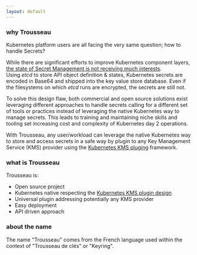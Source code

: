 ```yaml
---
layout: default
---
```


### why Trousseau

Kubernetes platform users are all facing the very same question; how to handle Secrets?   

While there are significant efforts to improve Kubernetes component layers, [the state of Secret Management is not receiving much interests](https://fosdem.org/2021/schedule/event/kubernetes_secret_management/).   
Using *etcd* to store API object definition & states, Kubernetes secrets are encoded in Base64 and shipped into the key value store database.  Even if the filesystems on which *etcd* runs are encrypted, the secrets are still not.   

To solve this design flaw, both commercial and open source solutions exist leveraging different approaches to handle secrets calling for a different set of tools or practices instead of leveraging the native Kubernetes way to manage secrets. This leads to training and maintaining niche skills and tooling set increasing cost and complexity of Kubernetes day 2 operations. 

With Trousseau, any user/workload can leverage the native Kubernetes way to store and access secrets in a safe way by plugin to any Key Management Service (KMS) provider using the [Kubernetes KMS pluging](https://kubernetes.io/docs/tasks/administer-cluster/kms-provider/) framework.

### what is Trousseau

Trousseau is: 

* Open source project
* Kubernetes native respecting the [Kubernetes KMS plugin design](https://kubernetes.io/docs/tasks/administer-cluster/kms-provider/)
* Universal plugin addressing potentially any KMS provider
* Easy deployment
* API driven approach

### about the name
The name "Trousseau" comes from the French language used within the context of "Trousseau de clés" or "Keyring".
